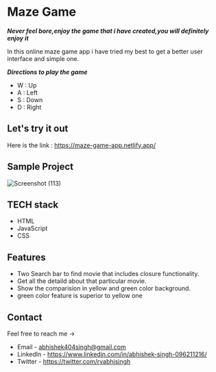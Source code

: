 # Maze Game

***Never feel bore,enjoy the game that i have created,you will definitely enjoy it***

In this online maze game app i have tried my best to get a better user interface and simple one.

***Directions to play the game***

- W : Up
- A : Left
- S : Down
- D : Right

## Let's try it out

Here is the link : https://maze-game-app.netlify.app/

## Sample Project

![Screenshot (113)](https://user-images.githubusercontent.com/87438535/153702974-a51cef16-c3ec-41df-be92-d6e5c551d7e0.png)


## TECH stack

- HTML
- JavaScript
- CSS


## Features

- Two Search bar to find movie that includes closure functionality.
- Get all the detaild about that particular movie.
- Show the comparision in yellow and green color background.
- green color feature is superior to yellow one



## Contact

Feel free to reach me ->
- Email - <abhishek404singh@gmail.com> 
- LinkedIn - https://www.linkedin.com/in/abhishek-singh-096211216/
- Twitter - https://twitter.com/rvabhisingh
